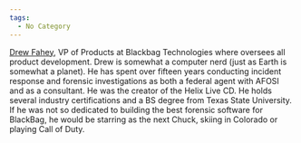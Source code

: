 ```yaml
---
tags:
  - No Category
---
```

[Drew Fahey](drew_fahey.md), VP of Products at Blackbag
Technologies where oversees all product development. Drew is somewhat a
computer nerd (just as Earth is somewhat a planet). He has spent over
fifteen years conducting incident response and forensic investigations
as both a federal agent with AFOSI and as a consultant. He was the
creator of the Helix Live CD. He holds several industry certifications
and a BS degree from Texas State University. If he was not so dedicated
to building the best forensic software for BlackBag, he would be
starring as the next Chuck, skiing in Colorado or playing Call of Duty.